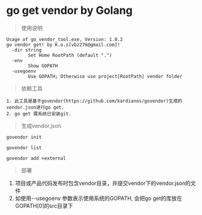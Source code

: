 # go get vendor by Golang

> 使用说明

```
Usage of go_vendor_tool.exe, Version: 1.0.2
go vendor get! by K.o.s[vbz276@gmail.com]!
  -dir string
        Set Home RootPath (default ".")
  -env
        Show GOPATH
  -usegoenv
        Use GOPATH; Otherwise use project[RootPath] vendor folder
```



> 依赖工具
```
1. 此工具是基于govendor(https://github.com/kardianos/govendor)生成的vendor.json进行go get.
2. go get 需系统已安装git.
```



> 生成vendor.json

```shell
govendor init

govendor list

govendor add +external
```

> 部署

1. 项目或产品代码发布时包含vendor目录，并提交vendor下的vendor.json的文件
2. 如使用--usegoenv 参数表示使用系统的GOPATH, 会把go get的库放在GOPATH[0]的src目录下

